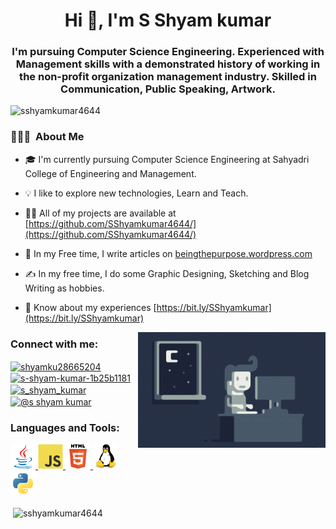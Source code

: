 <h1 align="center">Hi 👋, I'm S Shyam kumar</h1>
<h3 align="center">I'm pursuing Computer Science Engineering. Experienced with Management skills with a demonstrated history of working in the non-profit organization management industry. Skilled in Communication, Public Speaking, Artwork.</h3>

<p align="left"> <img src="https://komarev.com/ghpvc/?username=sshyamkumar4644&label=Profile%20views&color=0e75b6&style=flat" alt="sshyamkumar4644" /> </p>

 ### 👨🏻‍💻 &nbsp;About Me

- 🎓 I'm currently pursuing Computer Science Engineering at Sahyadri College of Engineering and Management.

- 💡 I like to explore new technologies, Learn and Teach.

- 👨‍💻 All of my projects are available at [https://github.com/SShyamkumar4644/](https://github.com/SShyamkumar4644/)

- 📝 In my Free time, I write articles on [beingthepurpose.wordpress.com](beingthepurpose.wordpress.com)

- ✍️ In my free time, I do some Graphic Designing, Sketching and Blog Writing as hobbies.

- 📄 Know about my experiences [https://bit.ly/SShyamkumar](https://bit.ly/SShyamkumar)

<img alt="Night Coding" src="https://raw.githubusercontent.com/AVS1508/AVS1508/master/assets/Night-Coding.gif" align="right"/>


<h3 align="left">Connect with me:</h3>
<p align="left">
<a href="https://twitter.com/shyamku28665204" target="blank"><img align="center" src="https://raw.githubusercontent.com/rahuldkjain/github-profile-readme-generator/master/src/images/icons/Social/twitter.svg" alt="shyamku28665204" height="30" width="40" /></a>
<a href="https://linkedin.com/in/s-shyam-kumar-1b25b1181" target="blank"><img align="center" src="https://raw.githubusercontent.com/rahuldkjain/github-profile-readme-generator/master/src/images/icons/Social/linked-in-alt.svg" alt="s-shyam-kumar-1b25b1181" height="30" width="40" /></a>
<a href="https://instagram.com/s_shyam_kumar" target="blank"><img align="center" src="https://raw.githubusercontent.com/rahuldkjain/github-profile-readme-generator/master/src/images/icons/Social/instagram.svg" alt="s_shyam_kumar" height="30" width="40" /></a>
<a href="https://medium.com/@shyamng48" target="blank"><img align="center" src="https://raw.githubusercontent.com/rahuldkjain/github-profile-readme-generator/master/src/images/icons/Social/medium.svg" alt="@s shyam kumar" height="30" width="40" /></a>
</p>

<h3 align="left">Languages and Tools:</h3>
<p align="left"> <a href="https://www.java.com/" target="_blank"> <img src="https://raw.githubusercontent.com/devicons/devicon/master/icons/java/java-original.svg" alt="c" width="40" height="40"/> </a> <a href="https://www.w3schools.com/javascript/" target="_blank"> <img src="https://raw.githubusercontent.com/devicons/devicon/master/icons/javascript/javascript-original.svg" alt="cplusplus" width="40" height="40"/> </a> <a href="https://www.w3.org/html/" target="_blank"> <img src="https://raw.githubusercontent.com/devicons/devicon/master/icons/html5/html5-original-wordmark.svg" alt="html5" width="40" height="40"/> </a> <a href="https://www.linux.org/" target="_blank"> <img src="https://raw.githubusercontent.com/devicons/devicon/master/icons/linux/linux-original.svg" alt="linux" width="40" height="40"/> </a> <a href="https://www.python.org" target="_blank"> <img src="https://raw.githubusercontent.com/devicons/devicon/master/icons/python/python-original.svg" alt="python" width="40" height="40"/> </a> </p>



<p>&nbsp;<img align="center" src="https://github-readme-stats.vercel.app/api?username=sshyamkumar4644&show_icons=true&locale=en" alt="sshyamkumar4644" /></p>

